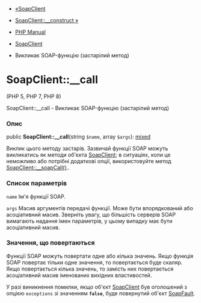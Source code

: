 - [«SoapClient](class.soapclient.md)
- [SoapClient::\_\_construct »](soapclient.construct.md)

- [PHP Manual](index.md)
- [SoapClient](class.soapclient.md)
- Викликає SOAP-функцію (застарілий метод)

# SoapClient::\_\_call

(PHP 5, PHP 7, PHP 8)

SoapClient::\_\_call - Викликає SOAP-функцію (застарілий метод)

### Опис

public **SoapClient::\_\_call**(string `$name`, array `$args`):
[mixed](language.types.declarations.md#language.types.declarations.mixed)

Виклик цього методу застарів. Зазвичай функції SOAP можуть
викликатись як методи об'єкта [SoapClient](class.soapclient.md); в
ситуаціях, коли це неможливо або потрібні додаткові опції,
використовуйте метод
[SoapClient::\_\_soapCall()](soapclient.soapcall.md)..

### Список параметрів

`name`
Ім'я функції SOAP.

`args`
Масив аргументів передачі функції. Може бути впорядкований або
асоціативний масив. Зверніть увагу, що більшість серверів SOAP
вимагають надання імен параметрів, у цьому випадку має бути
асоціативний масив.

### Значення, що повертаються

Функції SOAP можуть повертати одне або кілька значень. Якщо функція
SOAP повертає тільки одне значення, то повертається буде
скаляр. Якщо повертається кілька значень, то замість них
повертається асоціативний масив іменованих вихідних властивостей.

У разі виникнення помилки, якщо об'єкт
[SoapClient](class.soapclient.md) був оголошений з опцією `exceptions`
зі значенням **`false`**, буде повернутий об'єкт
[SoapFault](class.soapfault.md).
